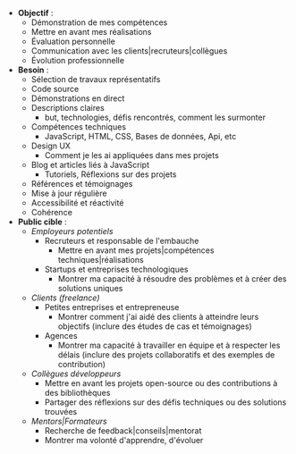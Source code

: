 - **Objectif** :
  - Démonstration de mes compétences
  - Mettre en avant mes réalisations
  - Évaluation personnelle
  - Communication avec les clients|recruteurs|collègues
  - Évolution professionnelle
- **Besoin** :
  - Sélection de travaux représentatifs
  - Code source
  - Démonstrations en direct
  - Descriptions claires
    - but, technologies, défis rencontrés, comment les surmonter
  - Compétences techniques
    - JavaScript, HTML, CSS, Bases de données, Api, etc
  - Design UX
    - Comment je les ai appliquées dans mes projets
  - Blog et articles liés à JavaScript
    - Tutoriels, Réflexions sur des projets
  - Références et témoignages
  - Mise à jour régulière
  - Accessibilité et réactivité
  - Cohérence
- **Public cible** :
  - _Employeurs potentiels_
    - Recruteurs et responsable de l'embauche
      - Mettre en avant mes projets|compétences techniques|réalisations
    - Startups et entreprises technologiques
      - Montrer ma capacité à résoudre des problèmes et à créer des solutions uniques
  - _Clients (freelance)_
    - Petites entreprises et entrepreneuse
      - Montrer comment j'ai aidé des clients à atteindre leurs objectifs (inclure des études de cas et témoignages)
    - Agences
      - Montrer ma capacité à travailler en équipe et à respecter les délais (inclure des projets collaboratifs et des exemples de contribution)
  - _Collègues développeurs_
    - Mettre en avant les projets open-source ou des contributions à des bibliothèques
    - Partager des réflexions sur des défis techniques ou des solutions trouvées
  - _Mentors|Formateurs_
    - Recherche de feedback|conseils|mentorat
    - Montrer ma volonté d'apprendre, d'évoluer

